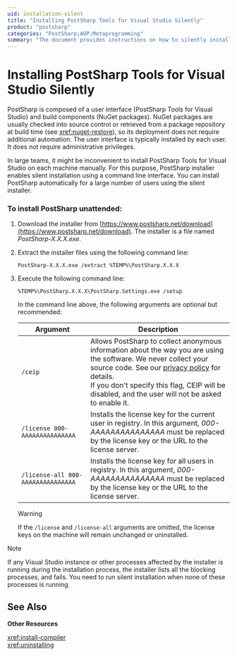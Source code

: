 ```yaml
---
uid: installation-silent
title: "Installing PostSharp Tools for Visual Studio Silently"
product: "postsharp"
categories: "PostSharp;AOP;Metaprogramming"
summary: "The document provides instructions on how to silently install PostSharp Tools for Visual Studio, a user interface and build component tool, through a command line interface."
---
```

# Installing PostSharp Tools for Visual Studio Silently

PostSharp is composed of a user interface (PostSharp Tools for Visual Studio) and build components (NuGet packages). NuGet packages are usually checked into source control or retrieved from a package repository at build time (see <xref:nuget-restore>), so its deployment does not require additional automation. The user interface is typically installed by each user. It does not require administrative privileges. 

In large teams, it might be inconvenient to install PostSharp Tools for Visual Studio on each machine manually. For this purpose, PostSharp installer enables silent installation using a command line interface. You can install PostSharp automatically for a large number of users using the silent installer.


### To install PostSharp unattended:

1. Download the installer from [https://www.postsharp.net/download](https://www.postsharp.net/download). The installer is a file named *PostSharp-X.X.X.exe*. 


2. Extract the installer files using the following command line:

    ```none
    PostSharp-X.X.X.exe /extract %TEMP%\PostSharp.X.X.X
    ```


3. Execute the following command line:

    ```none
    %TEMP%\PostSharp.X.X.X\PostSharp.Settings.exe /setup
    ```

    In the command line above, the following arguments are optional but recommended:

    | Argument | Description |
    |----------|-------------|
    | `/ceip` | Allows PostSharp to collect anonymous information about the way you are using the software. We never collect your source code. See our [privacy policy](https://www.postsharp.net/company/legal/privacy-policy#ceip) for details. <br>If you don't specify this flag, CEIP will be disabled, and the user will not be asked to enable it. |
    | `/license 000-AAAAAAAAAAAAAAA` | Installs the license key for the current user in registry. In this argument, *000-AAAAAAAAAAAAAAA* must be replaced by the license key or the URL to the license server.  |
    | `/license-all 000-AAAAAAAAAAAAAAA` | Installs the license key for all users in registry. In this argument, *000-AAAAAAAAAAAAAAA* must be replaced by the license key or the URL to the license server.  |

    > [!WARNING]
    > If the `/license` and `/license-all` arguments are omitted, the license keys on the machine will remain unchanged or uninstalled. 


> [!NOTE]
> If any Visual Studio instance or other processes affected by the installer is running during the installation process, the installer lists all the blocking processes, and fails. You need to run silent installation when none of these processes is running.

## See Also

**Other Resources**

<xref:install-compiler>
<br><xref:uninstalling>
<br>
